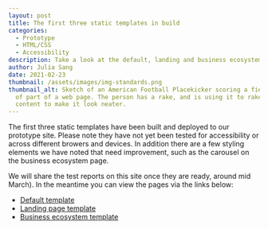 ```yaml
---
layout: post
title: The first three static templates in build
categories:
  - Prototype
  - HTML/CSS
  - Accessibility
description: Take a look at the default, landing and business ecosystem static templates 
author: Julia Sang
date: 2021-02-23
thumbnail: /assets/images/img-standards.png
thumbnail_alt: Sketch of an American Football Placekicker scoring a field goal. The football shows the W3C logo. 'Standards' is written in the end zone.
  of part of a web page. The person has a rake, and is using it to rake the
  content to make it look neater.
---
```

The first three static templates have been built and deployed to our prototype site. Please note they have not yet been tested for accessibility or across different browers and devices. In addition there are a few styling elements we have noted that need improvement, such as the carousel on the business ecosystem page.   

We will share the test reports on this site once they are ready, around mid March). In the meantime you can view the pages via the links below:
* [Default template](https://w3c-dev.studio24.dev/default/index.html)
* [Landing page template](https://w3c-dev.studio24.dev/landing/index.html)
* [Business ecosystem template](https://w3c-dev.studio24.dev/business/index.html)


